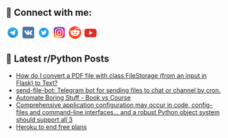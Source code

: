 ## 🔎 Connect with me:
[<img src="https://github.com/bullbesh/bullbesh/blob/main/images/Telegram.png" width="32" height="32" />](https://t.me/bullbesh)
[<img src="https://github.com/bullbesh/bullbesh/blob/main/images/VK.png" width="32" height="32" />](https://vk.com/bullbesh)
[<img src="https://github.com/bullbesh/bullbesh/blob/main/images/Twitter.png" width="32" height="32" />](https://twitter.com/bullbesh1)
[<img src="https://github.com/bullbesh/bullbesh/blob/main/images/Instagram.png" width="32" height="32" />](https://www.instagram.com/bullbesh)
[<img src="https://github.com/bullbesh/bullbesh/blob/main/images/Reddit.png" width="32" height="32" />](https://www.reddit.com/user/bullbesh)
[<img src="https://github.com/bullbesh/bullbesh/blob/main/images/YouTube.png" width="32" height="32" />](https://www.youtube.com/channel/UCtfjRs6uzgq5mfm8S06WTcg)

## 📕 Latest r/Python Posts
<!-- BLOG-POST-LIST:START -->
- [How do I convert a PDF file with class FileStorage &lpar;from an input in Flask&rpar; to Text?](https://www.reddit.com/r/Python/comments/wyeyo8/how_do_i_convert_a_pdf_file_with_class/)
- [send-file-bot: Telegram bot for sending files to chat or channel by cron.](https://www.reddit.com/r/Python/comments/wybh1x/sendfilebot_telegram_bot_for_sending_files_to/)
- [Automate Boring Stuff - Book vs Course](https://www.reddit.com/r/Python/comments/wy9czj/automate_boring_stuff_book_vs_course/)
- [Comprehensive application configuration may occur in code, config-files and command-line interfaces… and a robust Python object system should support all 3](https://www.reddit.com/r/Python/comments/wy7idl/comprehensive_application_configuration_may_occur/)
- [Heroku to end free plans](https://www.reddit.com/r/Python/comments/wy7704/heroku_to_end_free_plans/)
<!-- BLOG-POST-LIST:END -->
